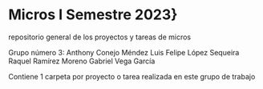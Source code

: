 # Micros I Semestre 2023}

repositorio general de los proyectos y tareas de micros


Grupo número 3: 
  Anthony Conejo Méndez
  Luis Felipe López Sequeira
  Raquel Ramírez Moreno
  Gabriel Vega García

Contiene 1 carpeta por proyecto o tarea realizada en este grupo de trabajo

